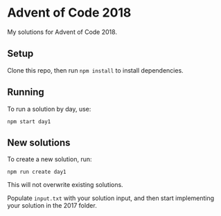 # Advent of Code 2018

My solutions for Advent of Code 2018.

## Setup

Clone this repo, then run `npm install` to install dependencies.

## Running

To run a solution by day, use:
```
npm start day1
````

## New solutions

To create a new solution, run:

```
npm run create day1
```

This will not overwrite existing solutions.

Populate `input.txt` with your solution input, and then start implementing your solution in the 2017 folder.
